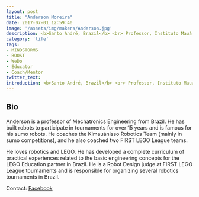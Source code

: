 ```yaml
---
layout: post
title: "Anderson Moreira"
date: 2017-07-01 12:59:40
image: '/assets/img/makers/Anderson.jpg'
description: <b>Santo André, Brazil</b> <br> Professor, Instituto Mauá de Tecnologia
category: 'life'
tags:
- MINDSTORMS
- BOOST
- WeDo
- Educator
- Coach/Mentor
twitter_text:
introduction: <b>Santo André, Brazil</b> <br> Professor, Instituto Mauá de Tecnologia
---
```




## Bio

Anderson is a professor of Mechatronics Engineering from Brazil. He has built robots to participate in tournaments for over 15 years and is famous for his sumo robots.
He coaches the Kimauánisso Robotics Team (mainly in sumo competitions), and he also coached two FIRST LEGO League teams.

He loves robotics and LEGO. He has developed a complete curriculum of practical experiences related to the basic engineering concepts for the LEGO Education partner in Brazil. He is a Robot Design judge at FIRST LEGO League tournaments and is responsible for organizing several robotics tournaments in Brazil.


Contact: [Facebook](https://www.facebook.com/anderson.hmoreira)
